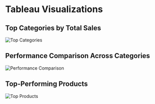 # Tableau Visualizations

## Top Categories by Total Sales
![Top Categories](images/top_categories_sales.png)

## Performance Comparison Across Categories
![Performance Comparison](images/performance_comparison.png)

## Top-Performing Products
![Top Products](images/top_performing_products.png)
